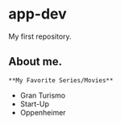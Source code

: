 # app-dev
My first repository.
## About me.
	**My Favorite Series/Movies**
- Gran Turismo
- Start-Up
- Oppenheimer
